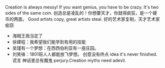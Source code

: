 
Creation is always messy! If you want genius, you have to be crazy. It's two sides of the same coin.
创造总是凌乱的！你想要天才，你就得疯狂，是一个硬币的两面。
Good artists copy, great artists steal.
好的艺术家复制，天才艺术家偷窃


- 海贼王我当定了
- 徐建程：我希望我们能学到有用的技能
- 吴瑾有一个梦想：在西西伯利亚有一座庄园。
- 刘笑锋：1801班人人都能放飞梦想。
创意没有终点
idea it's never finished.
谎言 神话里总有魔鬼
perjury.Creation myths need adevil.

